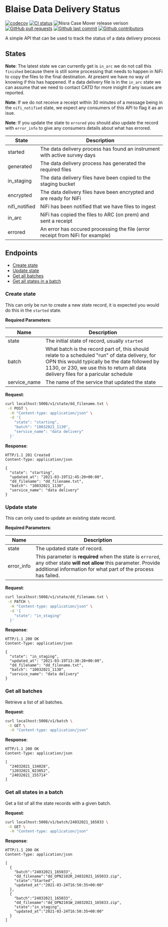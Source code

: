 # Blaise Data Delivery Status

[![codecov](https://codecov.io/gh/ONSdigital/blaise-data-delivery-status/branch/main/graph/badge.svg)](https://codecov.io/gh/ONSdigital/blaise-data-delivery-status)
[![CI status](https://github.com/ONSdigital/blaise-data-delivery-status/workflows/Test%20coverage%20report/badge.svg)](https://github.com/ONSdigital/blaise-data-delivery-status/workflows/Test%20coverage%20report/badge.svg)
<img src="https://img.shields.io/github/release/ONSdigital/blaise-data-delivery-status.svg?style=flat-square" alt="Nisra Case Mover release verison">
[![GitHub pull requests](https://img.shields.io/github/issues-pr-raw/ONSdigital/blaise-data-delivery-status.svg)](https://github.com/ONSdigital/blaise-data-delivery-status/pulls)
[![Github last commit](https://img.shields.io/github/last-commit/ONSdigital/blaise-data-delivery-status.svg)](https://github.com/ONSdigital/blaise-data-delivery-status/commits)
[![Github contributors](https://img.shields.io/github/contributors/ONSdigital/blaise-data-delivery-status.svg)](https://github.com/ONSdigital/blaise-data-delivery-status/graphs/contributors)


A simple API that can be used to track the status of a data delivery process

## States

**Note**: The latest state we can currently get is `in_arc` we do not call this `finished` because there is still
some processing that needs to happen in NiFi to copy the files to the final destination. At present we have no way of
knowing if this has happened. If a data delivery file is in the `in_arc` state we can assume that we need to contact
CATD for more insight if any issues are reported.

**Note**: If we do not receive a receipt within 30 minutes of a message being in the `nifi_notified` state, we expect
any consumers of this API to flag it as an isue.

**Note**: If you update the state to `errored` you should also update the record with `error_info` to give any consumers
details about what has errored.

| State         | Description                                                                    |
|---------------|--------------------------------------------------------------------------------|
| started       | The data delivery process has found an instrument with active survey days      |
| generated     | The data delivery process has generated the required files                     |
| in_staging    | The data delivery files have been copied to the staging bucket                 |
| encrypted     | The data delivery files have been encrypted and are ready for NiFi             |
| nifi_notified | NiFi has been notified that we have files to ingest                            |
| in_arc        | NiFi has copied the files to ARC (on prem) and sent a receipt                  |
| errored       | An error has occured processing the file (error receipt from NiFi for example) |

## Endpoints

 - [Create state](#create-state)
 - [Update state](#update-state)
 - [Get all batches](#get-all-batches)
 - [Get all states in a batch](#get-all-states-in-a-batch)

### Create state

This can only be run to create a new state record, it is expected you would do this in the `started` state.

**Required Parameters**:

| Name         | Description                                                                                                                                                                                                                           |
|--------------|---------------------------------------------------------------------------------------------------------------------------------------------------------------------------------------------------------------------------------------|
| state        | The initial state of record, usually `started`                                                                                                                                                                                        |
| batch        | What batch is the record part of, this should relate to a scheduled "run" of data delivery, for OPN this would typically be the date followed by 1130, or 230, we use this to return all data delivery files for a paricular schedule |
| service_name | The name of the service that updated the state                                                                                                                                                                                        |

**Request**:

```sh
curl localhost:5008/v1/state/dd_filename.txt \
 -X POST \
  -H "Content-type: application/json" \
  -d '{
    "state": "starting",
    "batch": "10032021_1130",
    "service_name": "data delivery"
  }'
```

**Response**:

```http
HTTP/1.1 201 Created
Content-Type: application/json

{
  "state": "starting",
  "updated_at": "2021-03-19T12:45:20+00:00",
  "dd_filename": "dd_filename.txt",
  "batch": "10032021_1130",
  "service_name": "data delivery"
}
```

### Update state

This can only used to update an existing state record.

**Required Parameters**:

| Name         | Description                                                                                                                                                                                                                           |
|--------------|----------------------------------------------------------------------------------------------------------------------------------------------------------------------------------------|
| state        | The updated state of record.                                                                                                                                                           |
| error_info   | This parameter is **required** when the state is `errored`, any other state **will not allow** this parameter. Provide additional information for what part of the process has failed. |

**Request**:

```sh
curl localhost:5008/v1/state/dd_filename.txt \
 -X PATCH \
  -H "Content-type: application/json" \
  -d '{
    "state": "in_staging"
  }'
```

**Response**:

```http
HTTP/1.1 200 OK
Content-Type: application/json

{
  "state": "in_staging",
  "updated_at": "2021-03-19T13:30:20+00:00",
  "dd_filename": "dd_filename.txt",
  "batch": "10032021_1130",
  "service_name": "data delivery"
}
```

### Get all batches

Retrieve a list of all batches.

**Request**:

```sh
curl localhost:5008/v1/batch \
 -X GET \
  -H "Content-type: application/json"
```

**Response**:

```http
HTTP/1.1 200 OK
Content-Type: application/json

[
  "24032021_134028",
  "12032021_023052",
  "24032021_155714"
]
```

### Get all states in a batch

Get a list of all the state records with a given batch.

**Request**:

```sh
curl localhost:5008/v1/batch/24032021_165033 \
 -X GET \
  -H "Content-type: application/json"
```

**Response**:

```http
HTTP/1.1 200 OK
Content-Type: application/json

[
  {
    "batch":"24032021_165033",
    "dd_filename":"dd_OPN2102R_24032021_165033.zip",
    "state":"Started",
    "updated_at":"2021-03-24T16:50:35+00:00"
  },
  {
    "batch":"24032021_165033",
    "dd_filename":"dd_OPN2101W_24032021_165033.zip",
    "state":"in_staging",
    "updated_at":"2021-03-24T16:50:35+00:00"
  }
]
```